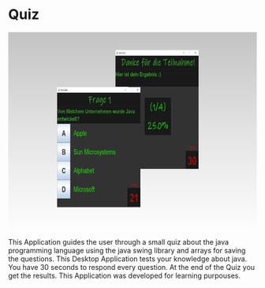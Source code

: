 # Quiz

<img src="https://github.com/agul1no/Quiz/blob/master/JavaQuiz_Mockup.png" width="800" height="400" />

This Application guides the user through a small quiz about the java programming language using the java swing library and arrays for saving the questions. This Desktop Application tests your knowledge about java. You have 30 seconds to respond every question. At the end of the Quiz you get the results.
This Application was developed for learning purpouses.
